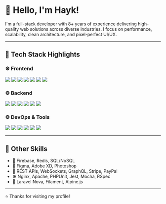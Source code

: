 # 👋 Hello, I'm Hayk!

I'm a full-stack developer with 8+ years of experience delivering high-quality web solutions across diverse industries. I focus on performance, scalability, clean architecture, and pixel-perfect UI/UX.

---

## 🚀 Tech Stack Highlights

### ⚙️ Frontend  
<p>
  <img src="https://img.shields.io/badge/React-61DAFB?logo=react&logoColor=000&style=flat-square" />
  <img src="https://img.shields.io/badge/Next.js-000?logo=next.js&logoColor=white&style=flat-square" />
  <img src="https://img.shields.io/badge/Vue-4FC08D?logo=vue.js&logoColor=white&style=flat-square" />
  <img src="https://img.shields.io/badge/Nuxt-00DC82?logo=nuxt.js&logoColor=white&style=flat-square" />
  <img src="https://img.shields.io/badge/Angular-DD0031?logo=angular&logoColor=white&style=flat-square" />
  <img src="https://img.shields.io/badge/TypeScript-3178C6?logo=typescript&logoColor=white&style=flat-square" />
  <img src="https://img.shields.io/badge/TailwindCSS-38B2AC?logo=tailwind-css&logoColor=white&style=flat-square" />
</p>

### ⚙️ Backend  
<p>
  <img src="https://img.shields.io/badge/Node.js-339933?logo=node.js&logoColor=white&style=flat-square" />
  <img src="https://img.shields.io/badge/Express.js-000000?logo=express&logoColor=white&style=flat-square" />
  <img src="https://img.shields.io/badge/NestJS-E0234E?logo=nestjs&logoColor=white&style=flat-square" />
  <img src="https://img.shields.io/badge/Laravel-FF2D20?logo=laravel&logoColor=white&style=flat-square" />
  <img src="https://img.shields.io/badge/Symfony-000000?logo=symfony&logoColor=white&style=flat-square" />
  <img src="https://img.shields.io/badge/Ruby_on_Rails-CC0000?logo=ruby-on-rails&logoColor=white&style=flat-square" />
</p>

### ⚙️ DevOps & Tools  
<p>
  <img src="https://img.shields.io/badge/Docker-2496ED?logo=docker&logoColor=white&style=flat-square" />
  <img src="https://img.shields.io/badge/AWS-232F3E?logo=amazon-aws&logoColor=white&style=flat-square" />
  <img src="https://img.shields.io/badge/Vercel-000000?logo=vercel&logoColor=white&style=flat-square" />
  <img src="https://img.shields.io/badge/Jenkins-D24939?logo=jenkins&logoColor=white&style=flat-square" />
  <img src="https://img.shields.io/badge/Git-F05032?logo=git&logoColor=white&style=flat-square" />
  <img src="https://img.shields.io/badge/Cypress-17202C?logo=cypress&logoColor=white&style=flat-square" />
</p>

---

## 📌 Other Skills

- 🧠 Firebase, Redis, SQL/NoSQL  
- 🎨 Figma, Adobe XD, Photoshop  
- 🔐 REST APIs, WebSockets, GraphQL, Stripe, PayPal  
- ⚙️ Nginx, Apache, PHPUnit, Jest, Mocha, RSpec  
- 🧩 Laravel Nova, Filament, Alpine.js

---

⭐ Thanks for visiting my profile!

